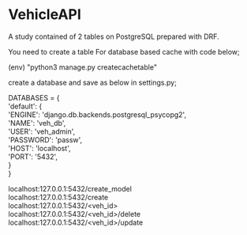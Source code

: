 # VehicleAPI<br/>
A study contained of 2 tables on PostgreSQL prepared with DRF.<br/>


You need to create a table For database based cache with code below;<br/>

(env) "python3 manage.py createcachetable"<br/>

create a database and save as below in settings.py;<br/>

DATABASES = {<br/>
    'default': {<br/>
       'ENGINE': 'django.db.backends.postgresql_psycopg2',<br/>
        'NAME': 'veh_db',<br/>
        'USER': 'veh_admin',<br/>
        'PASSWORD': 'passw',<br/>
        'HOST': 'localhost',<br/>
        'PORT': '5432',<br/>
    }<br/>
}<br/>



localhost:127.0.0.1:5432/create_model<br/>
localhost:127.0.0.1:5432/create<br/>
localhost:127.0.0.1:5432/<veh_id><br/>
localhost:127.0.0.1:5432/<veh_id>/delete<br/>
localhost:127.0.0.1:5432/<veh_id>/update<br/>
